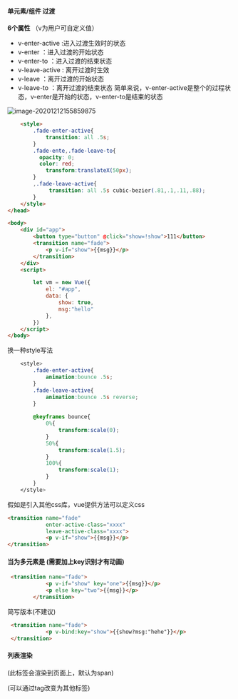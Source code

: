 #### 单元素/组件 过渡

**6个属性**  （v为用户可自定义值）

- v-enter-active  :进入过渡生效时的状态
- v-enter			：进入过渡的开始状态
- v-enter-to		：进入过渡的结束状态
- v-leave-active	: 离开过渡时生效
- v-leave			：离开过渡的开始状态
- v-leave-to		：离开过渡的结束状态
  简单来说，v-enter-active是整个的过程状态，v-enter是开始的状态，v-enter-to是结束的状态

![image-20201212155859875](C:\Users\Administrator\AppData\Roaming\Typora\typora-user-images\image-20201212155859875.png)

```html
    <style>
        .fade-enter-active{
            transition: all .5s;
        }
        .fade-ente,.fade-leave-to{
          opacity: 0;
          color: red;
            transform:translateX(50px);
        }
        ,.fade-leave-active{
             transition: all .5s cubic-bezier(.81,.1,.11,.88);
        }
    </style>
</head>

<body>
    <div id="app">
        <button type="button" @click="show=!show">111</button>
        <transition name="fade">
            <p v-if="show">{{msg}}</p>
        </transition>
    </div>
    <script>

        let vm = new Vue({
            el: "#app",
            data: {
                show: true,
                msg:"hello"
            },
        })
    </script>
</body>
```

换一种style写法

```css
    <style>
        .fade-enter-active{
         	animation:bounce .5s;
        }
        .fade-leave-active{
         	animation:bounce .5s reverse;
        }
        
        @keyframes bounce{
        	0%{
        		transform:scale(0);
        	}
        	50%{
        		transform:scale(1.5);
        	}
        	100%{
        		transform:scale(1);
        	}
        }
    </style>


```

假如是引入其他css库，vue提供方法可以定义css

```html
<transition name="fade"
            enter-active-class="xxxx" 
            leave-active-class="xxxx">
            <p v-if="show">{{msg}}</p>
</transition>
```



#### 当为多元素是  (需要加上key识别才有动画)

```html
 <transition name="fade">
            <p v-if="show" key="one">{{msg}}</p>
            <p else key="two">{{msg}}</p>
        </transition>
```

简写版本(不建议)

```html
 <transition name="fade">
            <p v-bind:key="show">{{show?msg:"hehe"}}</p>
 </transition>
```

#### 列表渲染

**<transiton-group>**       (此标签会渲染到页面上，默认为span)

**<transiton-group tag="div">**       (可以通过tag改变为其他标签)



